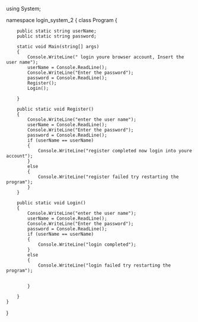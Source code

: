 using System;

namespace login_system_2
{
    class Program
    {

        public static string userName;
        public static string password;

        static void Main(string[] args)
        {
            Console.WriteLine(" login youre browser account, Insert the user name");
            userName = Console.ReadLine();
            Console.WriteLine("Enter the password");
            password = Console.ReadLine();
            Register();
            Login();

        }

        public static void Register()
        {
            Console.WriteLine("enter the user name");
            userName = Console.ReadLine();
            Console.WriteLine("Enter the password");
            password = Console.ReadLine();
            if (userName == userName)
            {
                Console.WriteLine("register completed now login into youre account");
            }
            else
            {
                Console.WriteLine("register failed try restarting the program");
            }
        }

        public static void Login()
        {
            Console.WriteLine("enter the user name");
            userName = Console.ReadLine();
            Console.WriteLine("Enter the password");
            password = Console.ReadLine();
            if (userName == userName)
            {
                Console.WriteLine("login completed");
            }
            else
            {
                Console.WriteLine("login failed try restarting the program");


            }

        }
    }
}

